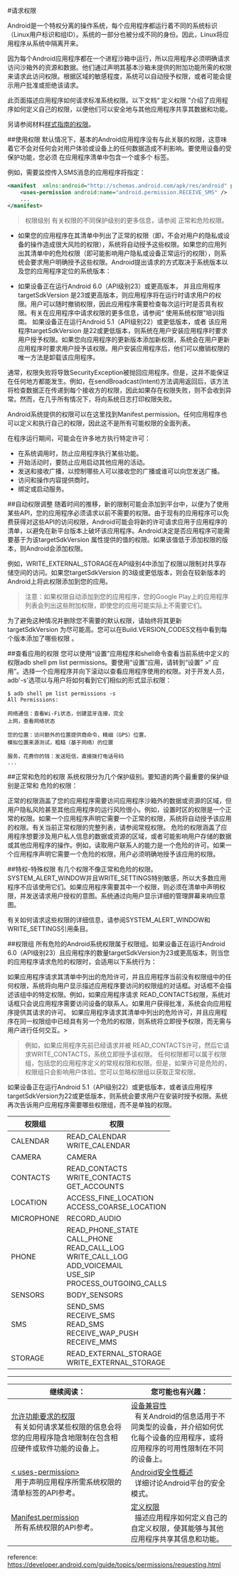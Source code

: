 #请求权限

Android是一个特权分离的操作系统，每个应用程序都运行着不同的系统标识（Linux用户标识和组ID）。系统的一部分也被分成不同的身份。因此，Linux将应用程序从系统中隔离开来。

因为每个Android应用程序都在一个进程沙箱中运行，所以应用程序必须明确请求访问沙箱外的资源和数据。他们通过声明其基本沙箱未提供的附加功能所需的权限来请求此访问权限。根据区域的敏感程度，系统可以自动授予权限，或者可能会提示用户批准或拒绝该请求。

此页面描述应用程序如何请求标准系统权限。以下文档“ 定义权限 ”介绍了应用程序如何定义自己的权限，以便他们可以安全地与其他应用程序共享其数据和功能。

另请参阅材料[样式指南的权限](https://material.io/guidelines/patterns/permissions.html)。

##使用权限
默认情况下，基本的Android应用程序没有与此关联的权限，这意味着它不会对任何会对用户体验或设备上的任何数据造成不利影响。要使用设备的受保护功能，您必须<uses-permission> 在应用程序清单中包含一个或多个 标签。

例如，需要监控传入SMS消息的应用程序将指定：

```xml
<manifest  xmlns:android="http://schemas.android.com/apk/res/android" package="com.android.app.myapp" >
    <uses-permission android:name="android.permission.RECEIVE_SMS" />
    ...
</manifest>
```

>权限级别
有关权限的不同保护级别的更多信息，请参阅 正常和危险权限。

* 如果您的应用程序在其清单中列出了正常的权限（即，不会对用户的隐私或设备的操作造成很大风险的权限），系统将自动授予这些权限。如果您的应用列出其清单中的危险权限（即可能影响用户隐私或设备正常运行的权限），则系统会要求用户明确授予这些权限。Android提出请求的方式取决于系统版本以及您的应用程序定位的系统版本：

* 如果设备正在运行Android 6.0（API级别23）或更高版本， 并且应用程序targetSdkVersion 是23或更高版本，则应用程序将在运行时请求用户的权限。用户可以随时撤销权限，因此应用程序需要检查每次运行时是否具有权限。有关在应用程序中请求权限的更多信息，请参阅“ 使用系统权限”培训指南。
如果设备正在运行Android 5.1（API级别22）或更低版本，或者 该应用程序targetSdkVersion 是22或更低版本，则系统在用户安装应用程序时要求用户授予权限。如果您向应用程序的更新版本添加新权限，系统会在用户更新应用程序时要求用户授予该权限。用户安装应用程序后，他们可以撤销权限的唯一方法是卸载该应用程序。

通常，权限失败将导致SecurityException被抛回应用程序。但是，这并不能保证在任何地方都能发生。例如，在sendBroadcast(Intent)方法调用返回后，该方法将检查数据正在传递到每个接收方的权限，因此如果存在权限失败，则不会收到异常。然而，在几乎所有情况下，将向系统日志打印权限失败。

Android系统提供的权限可以在这里找到Manifest.permission。任何应用程序也可以定义和执行自己的权限，因此这不是所有可能权限的全面列表。

在程序运行期间，可能会在许多地方执行特定许可：

* 在系统调用时，防止应用程序执行某些功能。
* 开始活动时，要防止应用启动其他应用的活动。
* 发送和接收广播，以控制哪些人可以接收您的广播或谁可以向您发送广播。
* 访问和操作内容提供商时。
* 绑定或启动服务。

##自动权限调整
随着时间的推移，新的限制可能会添加到平台中，以便为了使用某些API，您的应用程序必须请求以前不需要的权限。由于现有的应用程序可以免费获得对这些API的访问权限，Android可能会将新的许可请求应用于应用程序的清单，以避免在新平台版本上破坏该应用程序。Android决定是否应用程序可能需要基于为该targetSdkVersion 属性提供的值的权限。如果该值低于添加权限的版本，则Android会添加权限。

例如，WRITE_EXTERNAL_STORAGE在API级别4中添加了权限以限制对共享存储空间的访问。如果您targetSdkVersion 的3级或更低版本，则会在较新版本的Android上将此权限添加到您的应用。

> 注意：如果权限自动添加到您的应用程序，您的Google Play上的应用程序列表会列出这些附加权限，即使您的应用可能实际上不需要它们。

为了避免这种情况并删除您不需要的默认权限，请始终将其更新targetSdkVersion 为尽可能高。您可以在Build.VERSION_CODES文档中看到每个版本添加了哪些权限 。

##查看应用的权限
您可以使用“设置”应用程序和shell命令查看当前系统中定义的权限adb shell pm list permissions。要使用“设置”应用，请转到“设置” >“ 应用”。选择一个应用程序并向下滚动以查看应用程序使用的权限。对于开发人员，adb'-s'选项以与用户将如何看到它们相似的形式显示权限：

```shell
$ adb shell pm list permissions -s
All Permissions:

网络通信：查看Wi-Fi状态，创建蓝牙连接，完全
上网，查看网络状态

您的位置：访问额外的位置提供商命令，精细（GPS）位置，
模拟位置来源测试，粗糙（基于网络）的位置

服务，花费你的钱：发送短信，直接拨打电话号码
...
```

##正常和危险的权限
系统权限分为几个保护级别。要知道的两个最重要的保护级别是正常和 危险的权限：

正常的权限涵盖了您的应用程序需要访问应用程序沙箱外的数据或资源的区域，但用户隐私风险甚至其他应用程序的运行风险很小。例如，设置时区的权限是一个正常的权限。如果一个应用程序声明它需要一个正常的权限，系统将自动授予该应用的权限。有关当前正常权限的完整列表，请参阅常规权限。
危险的权限涵盖了应用程序想要涉及用户私人信息的数据或资源的区域，或者可能影响用户存储的数据或其他应用程序的操作。例如，读取用户联系人的能力是一个危险的许可。如果一个应用程序声明它需要一个危险的权限，用户必须明确地授予该应用的权限。

##特权-特殊权限
有几个权限不像正常和危险的权限。SYSTEM_ALERT_WINDOW并且WRITE_SETTINGS特别敏感，所以大多数应用程序不应该使用它们。如果应用程序需要其中一个权限，则必须在清单中声明权限，并发送请求用户授权的意图。系统通过向用户显示详细的管理屏幕来响应意图。

有关如何请求这些权限的详细信息，请参阅SYSTEM_ALERT_WINDOW和 WRITE_SETTINGS引用条目。

##权限组
所有危险的Android系统权限属于权限组。如果设备正在运行Android 6.0（API级别23）且应用程序的数量targetSdkVersion为23或更高版本，则当您的应用程序请求危险的权限时，会适用以下系统行为：

如果应用程序请求其清单中列出的危险许可，并且应用程序当前没有权限组中的任何权限，系统将向用户显示描述应用程序要访问的权限组的对话框。对话框不会描述该组中的特定权限。例如，如果应用程序请求 READ_CONTACTS权限，系统对话框只会说应用程序需要访问设备的联系人。如果用户获得批准，系统会向应用程序提供其请求的许可。
如果应用程序请求其清单中列出的危险许可，并且应用程序在同一权限组中已经具有另一个危险的权限，则系统将立即授予权限，而无需与用户进行任何交互。>

>例如，如果应用程序先前已经请求并被 READ_CONTACTS许可，然后它请求WRITE_CONTACTS，系统立即授予该权限。
任何权限都可以属于权限组，包括您的应用程序定义的常规权限和权限。但是，如果许可是危险的，权限组只会影响用户体验。您可以忽略权限组以获取正常权限。

如果设备正在运行Android 5.1（API级别22）或更低版本，或者该应用程序 targetSdkVersion为22或更低版本，则系统会要求用户在安装时授予权限。系统再次告诉用户应用程序需要哪些权限组，而不是单独的权限。

权限组	|权限
---|---
CALENDAR|	READ_CALENDAR<br/> WRITE_CALENDAR
CAMERA	|CAMERA
CONTACTS	|READ_CONTACTS<br/> WRITE_CONTACTS<br/> GET_ACCOUNTS
LOCATION	|ACCESS_FINE_LOCATION<br/> ACCESS_COARSE_LOCATION
MICROPHONE	|RECORD_AUDIO
PHONE	|READ_PHONE_STATE<br/> CALL_PHONE<br/> READ_CALL_LOG<br/> WRITE_CALL_LOG<br/> ADD_VOICEMAIL<br/> USE_SIP<br/> PROCESS_OUTGOING_CALLS
SENSORS	|BODY_SENSORS
SMS	|SEND_SMS<br/> RECEIVE_SMS<br/> READ_SMS<br/> RECEIVE_WAP_PUSH<br/> RECEIVE_MMS
STORAGE	|READ_EXTERNAL_STORAGE<br/> WRITE_EXTERNAL_STORAGE

------
继续阅读：|您可能也有兴趣：
---|---
[允许功能要求的权限](https://developer.android.com/guide/topics/manifest/uses-feature-element.html#permissions)<br/>&#160;&#160;有关如何请求某些权限的信息会将您的应用程序隐含地限制在包含相应硬件或软件功能的设备上。|[设备兼容性](https://developer.android.com/guide/practices/compatibility.html)<br/>&#160;&#160;有关Android的信息适用于不同类型的设备，并介绍如何优化每个设备的应用程序，或将应用程序的可用性限制在不同的设备上。
[< uses-permission>](https://developer.android.com/guide/topics/manifest/uses-permission-element.html)<br/>&#160;&#160;用于声明应用程序所需系统权限的清单标签的API参考。|[Android安全性概述](http://source.android.com/devices/tech/security/index.html)<br/>&#160;&#160;详细讨论Android平台的安全模式。
[Manifest.permission](https://developer.android.com/reference/android/Manifest.permission.html)<br/>&#160;&#160;所有系统权限的API参考。|[定义权限](https://developer.android.com/guide/topics/permissions/defining.html)<br/>&#160;&#160;描述应用程序如何定义自己的自定义权限，使其能够与其他应用程序共享其信息和功能。

reference: https://developer.android.com/guide/topics/permissions/requesting.html